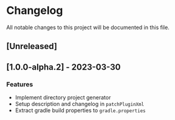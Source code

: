 # Changelog

All notable changes to this project will be documented in this file.

## [Unreleased]
## [1.0.0-alpha.2] - 2023-03-30

### Features

- Implement directory project generator
- Setup description and changelog in `patchPluginXml`
- Extract gradle build properties to `gradle.properties`

<!-- generated by git-cliff -->

